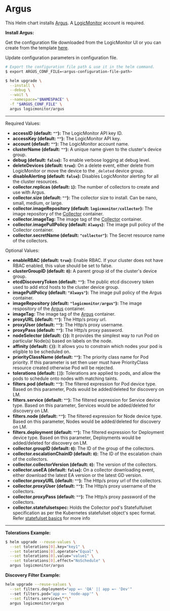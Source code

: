 # Argus

This Helm chart installs [Argus](https://github.com/logicmonitor/k8s-argus). A [LogicMonitor](https://www.logicmonitor.com) account is required.

**Install Argus:**

Get the configuration file downloaded from the LogicMonitor UI or you can create from the template [here](https://github.com/logicmonitor/k8s-helm-charts/blob/master/config-templates/Configuration.md#argus).

Update configuration parameters in configuration file.

```bash
# Export the configuration file path & use it in the helm command.
$ export ARGUS_CONF_FILE=<argus-configuration-file-path>

$ helm upgrade \
  --install \
  --debug \
  --wait \
  --namespace="$NAMESPACE" \
  -f "$ARGUS_CONF_FILE" \
  argus logicmonitor/argus
```

---

Required Values:

- **accessID (default: `""`):** The LogicMonitor API key ID.
- **accessKey (default: `""`):** The LogicMonitor API key.
- **account (default: `""`):** The LogicMonitor account name.
- **clusterName (default: `""`):** A unique name given to the cluster's device group.
- **debug (default: `false`):** To enable verbose logging at debug level.
- **deleteDevices (default: `true`):** On a delete event, either delete from LogicMonitor or move the device to the `_deleted` device group.
- **disableAlerting (default: `false`):** Disables LogicMonitor alerting for all the cluster resources.
- **collector.replicas (default: `1`):** The number of collectors to create and use with Argus.
- **collector.size (default: `""`):** The collector size to install. Can be nano, small, medium, or large.
- **collector.imageRepository (default: `logicmonitor/collector`):** The image repository of the [Collector](https://hub.docker.com/r/logicmonitor/collector) container.
- **collector.imageTag:** The image tag of the [Collector](https://hub.docker.com/r/logicmonitor/collector/tags) container.
- **collector.imagePullPolicy (default: `Always`):** The image pull policy of the Collector container.
- **collector.secretName (default: `"collector"`):** The Secret resource name of the collectors.

Optional Values:

- **enableRBAC (default: `true`):** Enable RBAC. If your cluster does not have RBAC enabled, this value should be set to false.
- **clusterGroupID (default: `0`):** A parent group id of the cluster's device group.
- **etcdDiscoveryToken (default: `""`):** The public etcd discovery token used to add etcd hosts to the cluster device group.
- **imagePullPolicy (default: `"Always"`):** The image pull policy of the Argus container.
- **imageRepository (default: `"logicmonitor/argus"`):** The image respository of the [Argus](https://hub.docker.com/r/logicmonitor/argus) container.
- **imageTag:** The image tag of the [Argus](https://hub.docker.com/r/logicmonitor/argus/tags) container.
- **proxyURL (default: `""`):** The Http/s proxy url.
- **proxyUser (default: `""`):** The Http/s proxy username.
- **proxyPass (default: `""`):** The Http/s proxy password.
- **nodeSelector (default: `{}`):** It provides the simplest way to run Pod on particular Node(s) based on labels on the node.
- **affinity (default: `{}`):** It allows you to constrain which nodes your pod is eligible to be scheduled on.
- **priorityClassName (default: `""`):** The priority class name for Pod priority. If this parameter is set then user must have PriorityClass resource created otherwise Pod will be rejected.
- **tolerations (default: `[]`):** Tolerations are applied to pods, and allow the pods to schedule onto nodes with matching taints.
- **filters.pod (default: `""`):** The filtered expression for Pod device type. Based on this parameter, Pods would be added/deleted for discovery on LM.
- **filters.service (default: `""`):** The filtered expression for Service device type. Based on this parameter, Services would be added/deleted for discovery on LM.
- **filters.node (default: `""`):** The filtered expression for Node device type. Based on this parameter, Nodes would be added/deleted for discovery on LM.
- **filters.deployment (default: `""`):** The filtered expression for Deployment device type. Based on this parameter, Deployments would be added/deleted for discovery on LM.
- **collector.groupID (default: `0`):** The ID of the group of the collectors.
- **collector.escalationChainID (default: `0`):** The ID of the escalation chain of the collectors.
- **collector.collectorVersion (default: `0`):** The version of the collectors.
- **collector.useEA (default: `false`):** On a collector downloading event, either download the latest EA version or the latest GD version.
- **collector.proxyURL (default: `""`):** The Http/s proxy url of the collectors.
- **collector.proxyUser (default: `""`):** The Http/s proxy username of the collectors.
- **collector.proxyPass (default: `""`):** The Http/s proxy password of the collectors.
- **collector.statefulsetspec:** Holds the Collector pod's Statefulfulset specification as per the Kubernetes statefulset object's spec format. Refer [statefulset basics](https://kubernetes.io/docs/tutorials/stateful-application/basic-stateful-set/) for more info

---

**Tolerations Example:**

```bash
$ helm upgrade --reuse-values \
  --set tolerations[0].key="key1" \
  --set tolerations[0].operator="Equal" \
  --set tolerations[0].value="value1" \
  --set tolerations[0].effect="NoSchedule" \
  argus logicmonitor/argus
```

**Discovery Filter Example:**

```bash
helm upgrade --reuse-values \
  --set filters.deployment="app =~ 'QA' || app =~ 'Dev'"
  --set filters.pod="app =~ 'node-app'" \
  --set filters.service=\"*\"
  argus logicmonitor/argus
```
